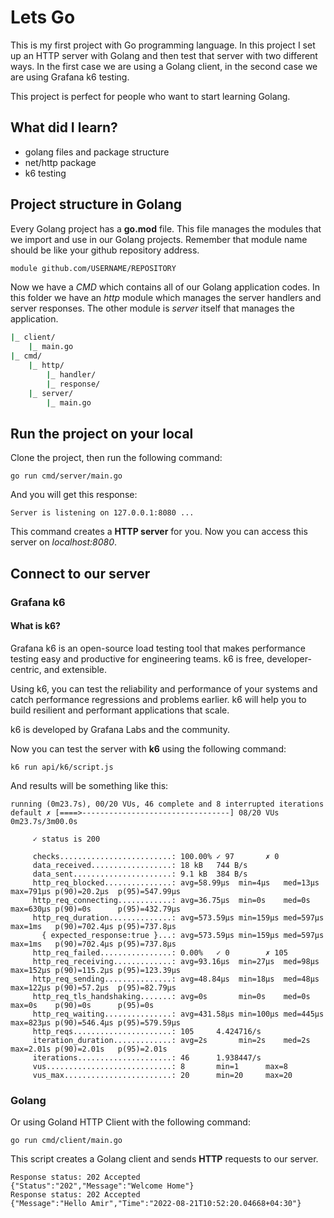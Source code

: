 # Lets Go

This is my first project with Go programming language. In this project I set up an HTTP server with Golang and then
test that server with two different ways. In the first case we are using a Golang client, in the second case we are using Grafana k6 testing.

This project is perfect for people who want to start learning Golang.

## What did I learn?

- golang files and package structure
- net/http package
- k6 testing

## Project structure in Golang 

Every Golang project has a **go.mod** file. This file manages the modules that we import and use
in our Golang projects. Remember that module name should be like your github repository address.

```go.mod
module github.com/USERNAME/REPOSITORY
```

Now we have a _CMD_ which contains all of our Golang application codes. In this folder we have an _http_ module which manages 
the server handlers and server responses. The other module is _server_ itself that manages the application.

```sh
|_ client/
    |_ main.go
|_ cmd/
    |_ http/
        |_ handler/
        |_ response/
    |_ server/
        |_ main.go
```

## Run the project on your local

Clone the project, then run the following command:

```shell
go run cmd/server/main.go
```

And you will get this response:

```shell
Server is listening on 127.0.0.1:8080 ...
```

This command creates a **HTTP server** for you. Now you can access this server on _localhost:8080_.

## Connect to our server

### Grafana k6

#### What is k6?

Grafana k6 is an open-source load testing tool that makes performance testing easy and productive for engineering teams. k6 is free, developer-centric, and extensible.

Using k6, you can test the reliability and performance of your systems and catch performance regressions and problems earlier. k6 will help you to build resilient and performant applications that scale.

k6 is developed by Grafana Labs and the community.

Now you can test the server with **k6** using the following command:

```shell
k6 run api/k6/script.js
```

And results will be something like this:

```shell
running (0m23.7s), 00/20 VUs, 46 complete and 8 interrupted iterations
default ✗ [====>---------------------------------] 08/20 VUs  0m23.7s/3m00.0s

     ✓ status is 200

     checks.........................: 100.00% ✓ 97       ✗ 0   
     data_received..................: 18 kB   744 B/s
     data_sent......................: 9.1 kB  384 B/s
     http_req_blocked...............: avg=58.99µs  min=4µs   med=13µs  max=791µs p(90)=20.2µs  p(95)=547.99µs
     http_req_connecting............: avg=36.75µs  min=0s    med=0s    max=630µs p(90)=0s      p(95)=432.79µs
     http_req_duration..............: avg=573.59µs min=159µs med=597µs max=1ms   p(90)=702.4µs p(95)=737.8µs 
       { expected_response:true }...: avg=573.59µs min=159µs med=597µs max=1ms   p(90)=702.4µs p(95)=737.8µs 
     http_req_failed................: 0.00%   ✓ 0        ✗ 105 
     http_req_receiving.............: avg=93.16µs  min=27µs  med=98µs  max=152µs p(90)=115.2µs p(95)=123.39µs
     http_req_sending...............: avg=48.84µs  min=18µs  med=48µs  max=122µs p(90)=57.2µs  p(95)=82.79µs 
     http_req_tls_handshaking.......: avg=0s       min=0s    med=0s    max=0s    p(90)=0s      p(95)=0s      
     http_req_waiting...............: avg=431.58µs min=100µs med=445µs max=823µs p(90)=546.4µs p(95)=579.59µs
     http_reqs......................: 105     4.424716/s
     iteration_duration.............: avg=2s       min=2s    med=2s    max=2.01s p(90)=2.01s   p(95)=2.01s   
     iterations.....................: 46      1.938447/s
     vus............................: 8       min=1      max=8 
     vus_max........................: 20      min=20     max=20
```

### Golang 

Or using Goland HTTP Client with the following command:

```shell
go run cmd/client/main.go
```

This script creates a Golang client and sends **HTTP** requests to our server.

```shell
Response status: 202 Accepted
{"Status":"202","Message":"Welcome Home"}
Response status: 202 Accepted
{"Message":"Hello Amir","Time":"2022-08-21T10:52:20.04668+04:30"}
```
